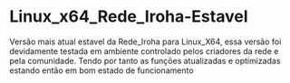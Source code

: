 # Linux_x64_Rede_Iroha-Estavel
Versão mais atual estavel da Rede_Iroha para Linux_X64, essa versão foi devidamente testada em ambiente controlado pelos criadores da rede e pela comunidade. Tendo por tanto as funçōes atualizadas e optimizadas estando então em bom estado de funcionamento
